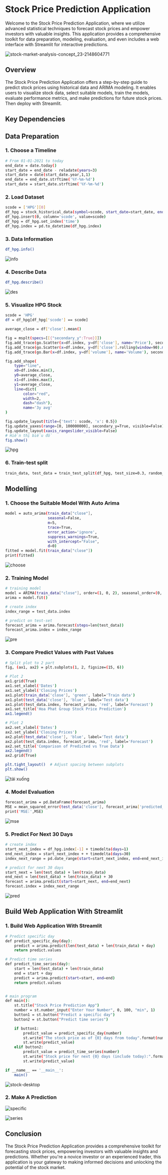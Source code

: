 # Stock Price Prediction Application

Welcome to the Stock Price Prediction Application, where we utilize advanced statistical techniques to forecast stock prices and empower investors with valuable insights. This application provides a comprehensive toolkit for data preparation, modeling, evaluation, and even includes a web interface with Streamlit for interactive predictions.

![stock-market-analysis-concept_23-2148604771](https://github.com/tuanng1102/stock-price-prediction-app/assets/147653892/1a4254b8-9061-424d-aabd-b76a8ec77105)

## Overview

The Stock Price Prediction Application offers a step-by-step guide to predict stock prices using historical data and ARIMA modeling. It enables users to visualize stock data, select suitable models, train the models, evaluate performance metrics, and make predictions for future stock prices. Then deploy with Streamlit.

## Key Dependencies

## Data Preparation

### 1. Choose a Timeline

``` bash
# From 01-01-2021 to today
end_date = date.today()
start_date = end_date - reladate(years=3)
start_date = date(start_date.year,1,1)
end_date = end_date.strftime('%Y-%m-%d')
start_date = start_date.strftime('%Y-%m-%d')
```

### 2. Load Dataset

``` bash
scode = ['HPG'][0]
df_hpg = stock_historical_data(symbol=scode, start_date=start_date, end_date=end_date)
df_hpg.insert(0, column='scode', value=scode)
df_hpg = df_hpg.set_index('time')
df_hpg.index = pd.to_datetime(df_hpg.index)
```

### 3. Data Information

``` bash
df_hpg.info()
```

![info](https://github.com/tuanng1102/stock-price-prediction-app/assets/147653892/ccc4742b-e015-49d9-86dc-da08628c01fb)

### 4. Describe Data

``` bash
df_hpg.describe()
```

![des](https://github.com/tuanng1102/stock-price-prediction-app/assets/147653892/d52ad9eb-01a9-49a0-96a3-2692e49deacd)

### 5. Visualize HPG Stock

``` bash
scode = 'HPG'
df = df_hpg[df_hpg['scode'] == scode]

average_close = df['close'].mean()

fig = msplt(specs=[[{"secondary_y":True}]])
fig.add_trace(go.Scatter(x=df.index, y=df['close'], name='Price'), secondary_y=False)
fig.add_trace(go.Scatter(x=df.index, y=df['close'].rolling(window=90).mean(), marker_color='orange', name='90 Day MvA'))
fig.add_trace(go.Bar(x=df.index, y=df['volume'], name='Volume'), secondary_y=True)

fig.add_shape(
    type="line",
    x0=df.index.min(),
    y0=average_close,
    x1=df.index.max(),
    y1=average_close,
    line=dict(
        color="red",
        width=2,
        dash="dash"),
        name='3y avg'
)

fig.update_layout(title={'text': scode, 'x': 0.5})
fig.update_yaxes(range=[0, 100000000], secondary_y=True, visible=False)
fig.update_layout(xaxis_rangeslider_visible=False)
# Hiển thị biểu đồ
fig.show()
```

![hpg](https://github.com/tuanng1102/stock-price-prediction-app/assets/147653892/cfff881d-e6c7-41b3-9caf-16dd72fe5fe9)

### 6. Train-test split

``` bash
train_data, test_data = train_test_split(df_hpg, test_size=0.3, random_state=42, shuffle=False)
```

## Modelling

### 1. Choose the Suitable Model With Auto Arima

``` bash
model = auto_arima(train_data["close"],
                   seasonal=False,
                   m=5,
                   trace=True,
                   error_action='ignore',
                   suppress_warnings=True,
                   with_intercept="False",
                   d=0)
fitted = model.fit(train_data["close"])
print(fitted)
```

![choose](https://github.com/tuanng1102/stock-price-prediction-app/assets/147653892/cf9b22c8-eed0-48b0-b3de-5d0848cad28a)

### 2. Training Model

``` bash
# training model
model = ARIMA(train_data["close"], order=(1, 0, 2), seasonal_order=(0, 0, 0, 0))
arima = model.fit()

# create index
index_range = test_data.index

# predict on test-set
forecast_arima = arima.forecast(steps=len(test_data))
forecast_arima.index = index_range
```

![pre](https://github.com/tuanng1102/stock-price-prediction-app/assets/147653892/039fab47-dedb-4ed8-8886-7233eeef75c7)

### 3. Compare Predict Values with Past Values

``` bash
# Split plot to 2 part
fig, (ax1, ax2) = plt.subplots(1, 2, figsize=(15, 6))

# Plot 2
ax1.grid(True)
ax1.set_xlabel('Dates')
ax1.set_ylabel('Closing Prices')
ax1.plot(train_data['close'], 'green', label='Train data')
ax1.plot(test_data['close'], 'blue', label='Test data')
ax1.plot(test_data.index, forecast_arima, 'red', label='Forecast')
ax1.set_title('Hoa Phat Group Stock Price Prediction')
ax1.legend()

# Plot 2
ax2.set_xlabel('Dates')
ax2.set_ylabel('Closing Prices')
ax2.plot(test_data['close'], 'blue', label='Test data')
ax2.plot(test_data.index, forecast_arima, 'red', label='Forecast')
ax2.set_title('Comparison of Predicted vs True Data')
ax2.legend()
ax2.grid(True)

plt.tight_layout()  # Adjust spacing between subplots
plt.show()
```

![tải xuống](https://github.com/tuanng1102/stock-price-prediction-app/assets/147653892/7734f108-b3d0-47e2-896c-2673d6e10872)

### 4. Model Evaluation

``` bash
forecast_arima = pd.DataFrame(forecast_arima)
MSE = mean_squared_error(test_data['close'], forecast_arima['predicted_mean'])
print('MSE:',MSE)
```

![mse](https://github.com/tuanng1102/stock-price-prediction-app/assets/147653892/60a1f5f0-59b4-4c68-8861-51bfc0d5f30f)

### 5. Predict For Next 30 Days

``` bash
# create index
start_next_index = df_hpg.index[-1] + timedelta(days=1)
end_next_index = start_next_index + + timedelta(days=30)
index_next_range = pd.date_range(start=start_next_index, end=end_next_index)

# predict for next 30 days
start_next = len(test_data) + len(train_data)
end_next = len(test_data) + len(train_data) + 30
forecast = arima.predict(start=start_next, end=end_next)
forecast.index = index_next_range
```

![pred](https://github.com/tuanng1102/stock-price-prediction-app/assets/147653892/c47fb181-323f-4ee2-a6b1-6822a66c2e33)

## Build Web Application With Streamlit

### 1. Build Web Application With Streamlit

``` bash
# Predict specific day
def predict_specific_day(day):
    predict = arima.predict(len(test_data) + len(train_data) + day)
    return predict.values

# Predict time series
def predict_time_series(day):
    start = len(test_data) + len(train_data)
    end = start + day
    predict = arima.predict(start=start, end=end)
    return predict.values


# main program
def main():
    st.title("Stock Price Prediction App")
    number = st.number_input("Enter Your Number", 0, 100, "min", 1)
    button1 = st.button("Predict a specific day")
    button2 = st.button("Predict time series")

    if button1:
        predict_value = predict_specific_day(number)
        st.write("The stock price as of {0} days from today".format(number))
        st.write(predict_value)
    elif button2:
        predict_value = predict_time_series(number)
        st.write("Stock price for next {0} days (include today):".format(number))
        st.write(predict_value)

if __name__ == '__main__':
    main()
```

![stock-desktop](https://github.com/tuanng1102/stock-price-prediction-app/assets/147653892/90419b74-93f6-4ed6-b4a9-0711edad84c3)

### 2. Make A Prediction

![specific](https://github.com/tuanng1102/stock-price-prediction-app/assets/147653892/5a0b0a82-b911-463c-b258-613bd20466a9)

![series](https://github.com/tuanng1102/stock-price-prediction-app/assets/147653892/17c48c4b-2516-47e3-b1dc-01a00dece7ac)

## Conclusion

The Stock Price Prediction Application provides a comprehensive toolkit for forecasting stock prices, empowering investors with valuable insights and predictions. Whether you're a novice investor or an experienced trader, this application is your gateway to making informed decisions and unlocking the potential of the stock market.

